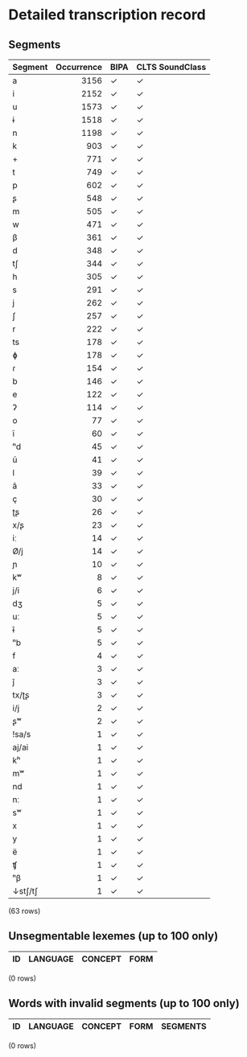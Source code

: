 
# Detailed transcription record

## Segments

| Segment | Occurrence | BIPA | CLTS SoundClass |
|:----------|-------------:|:-------|:------------------|
| a | 3156 | ✓ | ✓ |
| i | 2152 | ✓ | ✓ |
| u | 1573 | ✓ | ✓ |
| ɨ | 1518 | ✓ | ✓ |
| n | 1198 | ✓ | ✓ |
| k | 903 | ✓ | ✓ |
| + | 771 | ✓ | ✓ |
| t | 749 | ✓ | ✓ |
| p | 602 | ✓ | ✓ |
| ʂ | 548 | ✓ | ✓ |
| m | 505 | ✓ | ✓ |
| w | 471 | ✓ | ✓ |
| β | 361 | ✓ | ✓ |
| d | 348 | ✓ | ✓ |
| tʃ | 344 | ✓ | ✓ |
| h | 305 | ✓ | ✓ |
| s | 291 | ✓ | ✓ |
| j | 262 | ✓ | ✓ |
| ʃ | 257 | ✓ | ✓ |
| r | 222 | ✓ | ✓ |
| ts | 178 | ✓ | ✓ |
| ɸ | 178 | ✓ | ✓ |
| ɾ | 154 | ✓ | ✓ |
| b | 146 | ✓ | ✓ |
| e | 122 | ✓ | ✓ |
| ʔ | 114 | ✓ | ✓ |
| o | 77 | ✓ | ✓ |
| ĩ | 60 | ✓ | ✓ |
| ⁿd | 45 | ✓ | ✓ |
| ũ | 41 | ✓ | ✓ |
| l | 39 | ✓ | ✓ |
| ã | 33 | ✓ | ✓ |
| ç | 30 | ✓ | ✓ |
| ʈʂ | 26 | ✓ | ✓ |
| x/ʂ | 23 | ✓ | ✓ |
| iː | 14 | ✓ | ✓ |
| Ø/j | 14 | ✓ | ✓ |
| ɲ | 10 | ✓ | ✓ |
| kʷ | 8 | ✓ | ✓ |
| j/i | 6 | ✓ | ✓ |
| dʒ | 5 | ✓ | ✓ |
| uː | 5 | ✓ | ✓ |
| ɨ̃ | 5 | ✓ | ✓ |
| ⁿb | 5 | ✓ | ✓ |
| f | 4 | ✓ | ✓ |
| aː | 3 | ✓ | ✓ |
| j̃ | 3 | ✓ | ✓ |
| tx/ʈʂ | 3 | ✓ | ✓ |
| i/j | 2 | ✓ | ✓ |
| ʂʷ | 2 | ✓ | ✓ |
| !sa/s | 1 | ✓ | ✓ |
| aj/ai | 1 | ✓ | ✓ |
| kʰ | 1 | ✓ | ✓ |
| mʷ | 1 | ✓ | ✓ |
| nd | 1 | ✓ | ✓ |
| nː | 1 | ✓ | ✓ |
| sʷ | 1 | ✓ | ✓ |
| x | 1 | ✓ | ✓ |
| y | 1 | ✓ | ✓ |
| ë | 1 | ✓ | ✓ |
| ʧ | 1 | ✓ | ✓ |
| ⁿβ | 1 | ✓ | ✓ |
| ↓stʃ/tʃ | 1 | ✓ | ✓ |

(63 rows)



## Unsegmentable lexemes (up to 100 only)

| ID | LANGUAGE | CONCEPT | FORM |
|------|------------|-----------|--------|

(0 rows)



## Words with invalid segments (up to 100 only)

| ID | LANGUAGE | CONCEPT | FORM | SEGMENTS |
|------|------------|-----------|--------|------------|

(0 rows)


